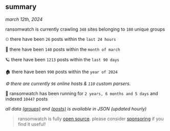 
## summary
_march 12th, 2024_

ransomwatch is currently crawling `348` sites belonging to `180` unique groups

⏲ there have been `26` posts within the `last 24 hours`

🦈 there have been `140` posts within the `month of march`

🪐 there have been `1213` posts within the `last 90 days`

🏚 there have been `990` posts within the `year of 2024`

_⚙️ there are currently `96` online hosts & `110` custom parsers._

🦕 ransomwatch has been running for `2 years, 6 months and 5 days` and indexed `10447` posts

_all data  [(groups)](http://ransomwhat.telemetry.ltd/groups) and [(posts)](http://ransomwhat.telemetry.ltd/posts) is available in JSON (updated hourly)_

> ransomwatch is fully [open source](https://github.com/joshhighet/ransomwatch#ransomwatch--). please consider [sponsoring](https://github.com/sponsors/joshhighet) if you find it useful!
